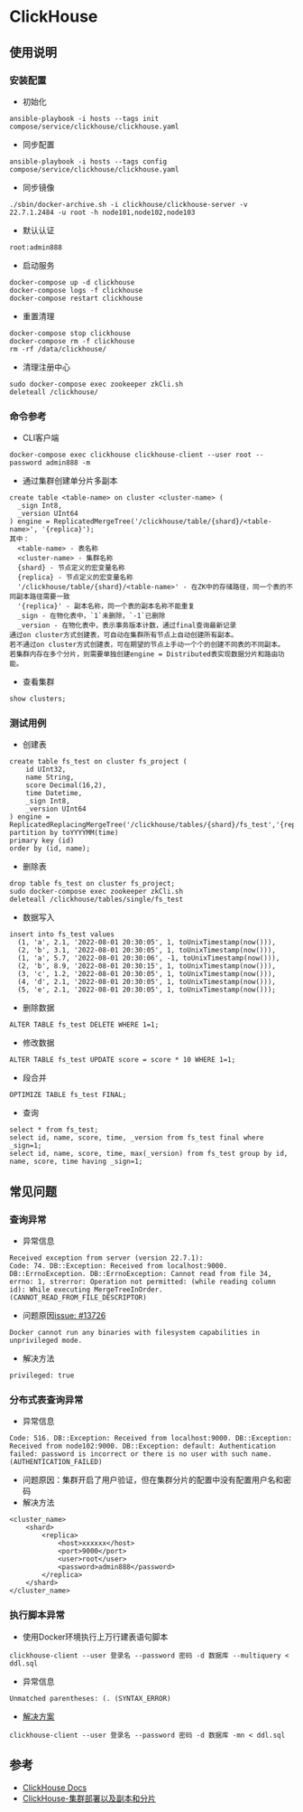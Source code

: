 # ClickHouse


## 使用说明

### 安装配置
- 初始化
```
ansible-playbook -i hosts --tags init compose/service/clickhouse/clickhouse.yaml
```
- 同步配置
```
ansible-playbook -i hosts --tags config compose/service/clickhouse/clickhouse.yaml
```
- 同步镜像
```
./sbin/docker-archive.sh -i clickhouse/clickhouse-server -v 22.7.1.2484 -u root -h node101,node102,node103
```
- 默认认证
```
root:admin888
```
- 启动服务
```
docker-compose up -d clickhouse
docker-compose logs -f clickhouse
docker-compose restart clickhouse
```
- 重置清理
```
docker-compose stop clickhouse
docker-compose rm -f clickhouse
rm -rf /data/clickhouse/
```
- 清理注册中心
```
sudo docker-compose exec zookeeper zkCli.sh
deleteall /clickhouse/
```

### 命令参考
- CLI客户端
```
docker-compose exec clickhouse clickhouse-client --user root --password admin888 -m
```
- 通过集群创建单分片多副本

```
create table <table-name> on cluster <cluster-name> (
  _sign Int8,
  _version UInt64
) engine = ReplicatedMergeTree('/clickhouse/table/{shard}/<table-name>', '{replica}');
其中：
  <table-name> - 表名称
  <cluster-name> - 集群名称
  {shard} - 节点定义的宏变量名称
  {replica} - 节点定义的宏变量名称
  '/clickhouse/table/{shard}/<table-name>' - 在ZK中的存储路径，同一个表的不同副本路径需要一致
  '{replica}' - 副本名称，同一个表的副本名称不能重复
  _sign - 在物化表中，`1`未删除，`-1`已删除
  _version - 在物化表中，表示事务版本计数，通过final查询最新记录
通过on cluster方式创建表，可自动在集群所有节点上自动创建所有副本。
若不通过on cluster方式创建表，可在期望的节点上手动一个个的创建不同表的不同副本。
若集群内存在多个分片，则需要单独创建engine = Distributed表实现数据分片和路由功能。
```
- 查看集群
```
show clusters;
```

### 测试用例
- 创建表
```
create table fs_test on cluster fs_project (
    id UInt32,
    name String,
    score Decimal(16,2),
    time Datetime,
    _sign Int8,
    _version UInt64
) engine = ReplicatedReplacingMergeTree('/clickhouse/tables/{shard}/fs_test','{replica}')
partition by toYYYYMM(time)
primary key (id)
order by (id, name);
```
- 删除表
```
drop table fs_test on cluster fs_project;
sudo docker-compose exec zookeeper zkCli.sh
deleteall /clickhouse/tables/single/fs_test
```
- 数据写入
```
insert into fs_test values
  (1, 'a', 2.1, '2022-08-01 20:30:05', 1, toUnixTimestamp(now())),
  (2, 'b', 3.1, '2022-08-01 20:30:05', 1, toUnixTimestamp(now())),
  (1, 'a', 5.7, '2022-08-01 20:30:06', -1, toUnixTimestamp(now())),
  (2, 'b', 8.9, '2022-08-01 20:30:15', 1, toUnixTimestamp(now())),
  (3, 'c', 1.2, '2022-08-01 20:30:05', 1, toUnixTimestamp(now())),
  (4, 'd', 2.1, '2022-08-01 20:30:05', 1, toUnixTimestamp(now())),
  (5, 'e', 2.1, '2022-08-01 20:30:05', 1, toUnixTimestamp(now()));
```
- 删除数据
```
ALTER TABLE fs_test DELETE WHERE 1=1;
```
- 修改数据
```
ALTER TABLE fs_test UPDATE score = score * 10 WHERE 1=1;
```
- 段合并
```
OPTIMIZE TABLE fs_test FINAL;
```
- 查询
```
select * from fs_test;
select id, name, score, time, _version from fs_test final where _sign=1;
select id, name, score, time, max(_version) from fs_test group by id, name, score, time having _sign=1;
```

## 常见问题

### 查询异常
- 异常信息
```
Received exception from server (version 22.7.1):
Code: 74. DB::Exception: Received from localhost:9000. DB::ErrnoException. DB::ErrnoException: Cannot read from file 34, errno: 1, strerror: Operation not permitted: (while reading column id): While executing MergeTreeInOrder. (CANNOT_READ_FROM_FILE_DESCRIPTOR)
```
- 问题原因[issue: #13726](https://github.com/ClickHouse/ClickHouse/issues/13726)
```
Docker cannot run any binaries with filesystem capabilities in unprivileged mode.
```
- 解决方法
```
privileged: true
```

### 分布式表查询异常
- 异常信息
```
Code: 516. DB::Exception: Received from localhost:9000. DB::Exception: Received from node102:9000. DB::Exception: default: Authentication failed: password is incorrect or there is no user with such name. (AUTHENTICATION_FAILED)
```
- 问题原因：集群开启了用户验证，但在集群分片的配置中没有配置用户名和密码
- 解决方法
```
<cluster_name>
    <shard>
        <replica>
            <host>xxxxxx</host>
            <port>9000</port>
            <user>root</user>
            <password>admin888</password>
        </replica>
    </shard>
</cluster_name>
```

### 执行脚本异常
- 使用Docker环境执行上万行建表语句脚本
```
clickhouse-client --user 登录名 --password 密码 -d 数据库 --multiquery < ddl.sql
```
- 异常信息
```
Unmatched parentheses: (. (SYNTAX_ERROR)
```
- [解决方案](https://github.com/ClickHouse/ClickHouse/issues/19950)
```
clickhouse-client --user 登录名 --password 密码 -d 数据库 -mn < ddl.sql
```

## 参考
- [ClickHouse Docs](https://clickhouse.com/docs/en/intro)
- [ClickHouse-集群部署以及副本和分片](https://blog.csdn.net/clearlxj/article/details/121774940)
